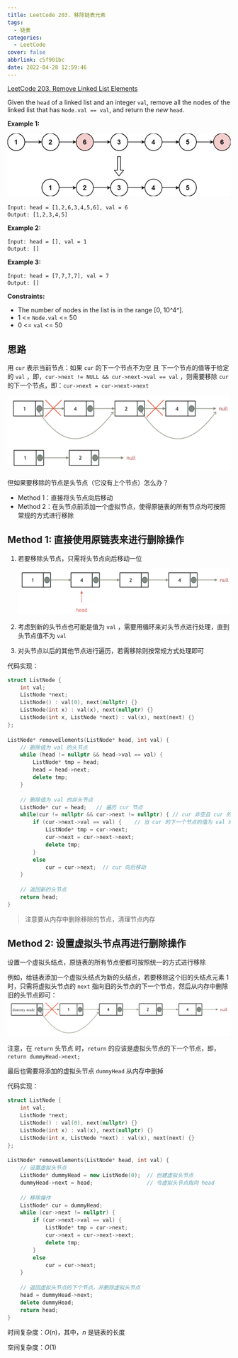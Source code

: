 ```yaml
---
title: LeetCode 203. 移除链表元素
tags:
  - 链表
categories:
  - LeetCode
cover: false
abbrlink: c5f901bc
date: 2022-04-28 12:59:46
---
```


[LeetCode 203. Remove Linked List Elements](https://leetcode-cn.com/problems/remove-linked-list-elements/)

Given the `head` of a linked list and an integer `val`, remove all the nodes of the linked list that has `Node.val == val`, and return the *new* `head`.

**Example 1:**

![](LeetCode203-移除链表元素/1.png)

    Input: head = [1,2,6,3,4,5,6], val = 6
    Output: [1,2,3,4,5]

**Example 2:**

    Input: head = [], val = 1
    Output: []

**Example 3:**

    Input: head = [7,7,7,7], val = 7
    Output: []

**Constraints:**

 - The number of nodes in the list is in the range [0, 10^4^].
 - 1 <= `Node.val` <= 50
 - 0 <= `val` <= 50


## 思路
用 `cur` 表示当前节点：如果 `cur` 的下一个节点不为空 且 下一个节点的值等于给定的 `val` ，即，`cur->next != NULL && cur->next->val == val` ，则需要移除 `cur` 的下一个节点，即：`cur->next = cur->next->next`

![](LeetCode203-移除链表元素/2.png)

但如果要移除的节点是头节点（它没有上个节点）怎么办？
 - Method 1：直接将头节点向后移动
 - Method 2：在头节点前添加一个虚拟节点，使得原链表的所有节点均可按照常规的方式进行移除

## Method 1: 直接使用原链表来进行删除操作
1. 若要移除头节点，只需将头节点向后移动一位

    ![](LeetCode203-移除链表元素/3.png)

2. 考虑到新的头节点也可能是值为 `val` ，需要用循环来对头节点进行处理，直到头节点值不为 `val`

3. 对头节点以后的其他节点进行遍历，若需移除则按常规方式处理即可

代码实现：
```cpp
struct ListNode {
    int val;
    ListNode *next;
    ListNode() : val(0), next(nullptr) {}
    ListNode(int x) : val(x), next(nullptr) {}
    ListNode(int x, ListNode *next) : val(x), next(next) {}
};

ListNode* removeElements(ListNode* head, int val) {
    // 删除值为 val 的头节点
    while (head != nullptr && head->val == val) {
        ListNode* tmp = head;
        head = head->next;
        delete tmp;
    }

    // 删除值为 val 的非头节点
    ListNode* cur = head;   // 遍历 cur 节点
    while(cur != nullptr && cur->next != nullptr) { // cur 非空且 cur 的下一个节点非空
        if (cur->next->val == val) {    // 当 cur 的下一个节点的值为 val 时，删除 cur 的下一个节点
            ListNode* tmp = cur->next;
            cur->next = cur->next->next;
            delete tmp;
        }
        else
            cur = cur->next;  // cur 向后移动
    }

    // 返回新的头节点
    return head;
}
```

> 注意要从内存中删除移除的节点，清理节点内存


## Method 2: 设置虚拟头节点再进行删除操作
设置一个虚拟头结点，原链表的所有节点便都可按照统一的方式进行移除

例如，给链表添加一个虚拟头结点为新的头结点，若要移除这个旧的头结点元素 1 时，只需将虚拟头节点的 `next` 指向旧的头节点的下一个节点，然后从内存中删除旧的头节点即可：
![](LeetCode203-移除链表元素/4.png)

注意，在 `return` 头节点 时，`return` 的应该是虚拟头节点的下一个节点，即，`return dummyHead->next;`

最后也需要将添加的虚拟头节点 `dummyHead` 从内存中删掉

代码实现：

```cpp
struct ListNode {
    int val;
    ListNode *next;
    ListNode() : val(0), next(nullptr) {}
    ListNode(int x) : val(x), next(nullptr) {}
    ListNode(int x, ListNode *next) : val(x), next(next) {}
};

ListNode* removeElements(ListNode* head, int val) {
    // 设置虚拟头节点
    ListNode* dummyHead = new ListNode(0);  // 创建虚拟头节点
    dummyHead->next = head;                 // 令虚拟头节点指向 head

    // 移除操作
    ListNode* cur = dummyHead;
    while (cur->next != nullptr) {
        if (cur->next->val == val) {
            ListNode* tmp = cur->next;
            cur->next = cur->next->next;
            delete tmp;
        }
        else
            cur = cur->next;
    }

    // 返回虚拟头节点的下个节点，并删除虚拟头节点
    head = dummyHead->next;
    delete dummyHead;
    return head;
}
```

时间复杂度：$O(n)$，其中，$n$ 是链表的长度

空间复杂度：$O(1)$